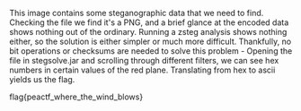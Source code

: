 This image contains some steganographic data that we need to find. Checking the file we find it's a PNG, and a brief glance at the encoded data shows nothing out of the ordinary. Running a zsteg analysis shows nothing either, so the solution is either simpler or much more difficult. Thankfully, no bit operations or checksums are needed to solve this problem - Opening the file in stegsolve.jar and scrolling through different filters, we can see hex numbers in certain values of the red plane. Translating from hex to ascii yields us the flag.

flag{peactf_where_the_wind_blows}
